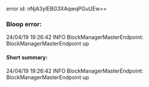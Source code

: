 error id: nNjA3ylEBG3XAqwqPGuUEw==
### Bloop error:

24/04/19 19:26:42 INFO BlockManagerMasterEndpoint: BlockManagerMasterEndpoint up
#### Short summary: 

24/04/19 19:26:42 INFO BlockManagerMasterEndpoint: BlockManagerMasterEndpoint up